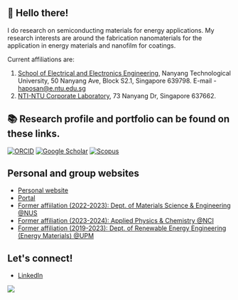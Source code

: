 ## 👋 Hello there!

I do research on semiconducting materials for energy applications. My research interests are around the fabrication nanomaterials for the application in energy materials and nanofilm for coatings.

Current affiliations are:
<!--
1. [Applied Physics and Chemistry](https://apcresearch.org/), [Nano Center Indonesia](https://nig.co.id/), Jl. Raya Puspiptek A12, Tangerang Selatan 15314, Indonesia. E-mail: haposan@apcresearch.org.
1. [Department of Materials Science and Engineering](https://cde.nus.edu.sg/mse/), [National University of Singapore](https://nus.edu.sg/). 9 Engineering Drive 1, Singapore 117575. E-mail - haposan@u.nus.edu.
-->
1. [School of Electrical and Electronics Engineering](https://www.ntu.edu.sg/eee), Nanyang Technological University, 50 Nanyang Ave, Block S2.1, Singapore 639798. E-mail - haposan@e.ntu.edu.sg
1. [NTI-NTU Corporate Laboratory](https://www.ntu.edu.sg/nti-ntu-corp-lab), 73 Nanyang Dr, Singapore 637662.

## 📚 Research profile and portfolio can be found on these links.
[![ORCID](https://img.shields.io/badge/ORCID-0000--0002--1907--6609-a6ce39?style=for-the-badge&logo=orcid)](https://orcid.org/0000-0002-1907-6609)
[![Google Scholar](https://img.shields.io/badge/Google%20Scholar-Profile-blue?style=for-the-badge&logo=google-scholar)](https://scholar.google.co.id/citations?user=tVjxHncAAAAJ)
[![Scopus](https://img.shields.io/badge/Scopus-Author%20Profile-orange?style=for-the-badge)](https://www.scopus.com/authid/detail.uri?authorId=58857305400)

## Personal and group websites
- [Personal website](https://haposan.com/)
- [Portal](https://go.haposan.com/)
- [Former affiilation (2022-2023): Dept. of Materials Science & Engineering @NUS](https://cde.nus.edu.sg/mse/)
- [Former affiliation (2023-2024): Applied Physics & Chemistry @NCI](https://apcresearch.org/)
- [Former affiliation (2019-2023): Dept. of Renewable Energy Engineering (Energy Materials) @UPM](https://stem.prasetiyamulya.ac.id/programs/s1-energy-business-technology/)

## Let's connect!
- [LinkedIn](https://linkedin.com/in/tobiashaposan/)

![](http://github-profile-summary-cards.vercel.app/api/cards/profile-details?username=tobiashaposan&theme=github_dark)

<!--
**tobiashaposan/tobiashaposan** is a ✨ _special_ ✨ repository because its `README.md` (this file) appears on your GitHub profile.

Here are some ideas to get you started:

- 🔭 I’m currently working on ...
- 🌱 I’m currently learning ...
- 👯 I’m looking to collaborate on ...
- 🤔 I’m looking for help with ...
- 💬 Ask me about ...
- 📫 How to reach me: ...
- 😄 Pronouns: ...
- ⚡ Fun fact: ...
-->

